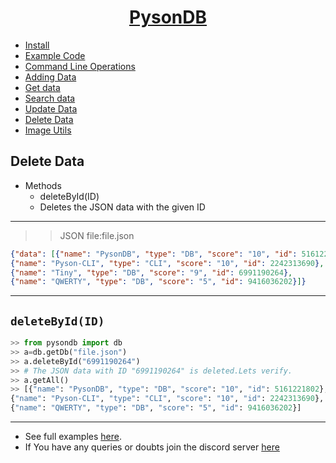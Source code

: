 <h1 align="center"><u>PysonDB</u></h1>

* [Install](https://github.com/fredysomy/pysonDB) 
* [Example Code](https://github.com/fredysomy/pysonDB/tree/master/example) 
* [Command Line Operations](https://fredysomy.me/pysonDB/docs/cli) 
* [Adding Data](https://fredysomy.me/pysonDB/docs/add) 
* [Get data](https://fredysomy.me/pysonDB/docs/get) 
* [Search data](https://fredysomy.me/pysonDB/docs/re_search) 
* [Update Data](https://fredysomy.me/pysonDB/docs/update) 
* [Delete Data](https://fredysomy.me/pysonDB/docs/delete)
* [Image Utils](https://fredysomy.me/pysonDB/docs/image_utils)

<h2>Delete Data</h2>

* Methods
  * deleteById(ID)
  * Deletes the JSON data with the given ID 

***

>>JSON file:file.json

```json
{"data": [{"name": "PysonDB", "type": "DB", "score": "10", "id": 5161221802},
{"name": "Pyson-CLI", "type": "CLI", "score": "10", "id": 2242313690},
{"name": "Tiny", "type": "DB", "score": "9", "id": 6991190264},
{"name": "QWERTY", "type": "DB", "score": "5", "id": 9416036202}]}
```

***  

<h2><code>deleteById(ID)</code></h2>

```python
>> from pysondb import db
>> a=db.getDb("file.json")
>> a.deleteById("6991190264")
>> # The JSON data with ID "6991190264" is deleted.Lets verify.
>> a.getAll()
>> [{"name": "PysonDB", "type": "DB", "score": "10", "id": 5161221802},
{"name": "Pyson-CLI", "type": "CLI", "score": "10", "id": 2242313690},
{"name": "QWERTY", "type": "DB", "score": "5", "id": 9416036202}]
```

***

* See full examples [here](https://github.com/fredysomy/pysonDB/example).
* If You have any queries or doubts join the discord server [here](https://discord.gg/SZyk2dCgwg)